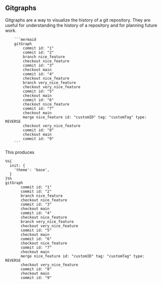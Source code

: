 ## Gitgraphs

Gitgraphs are a way to visualize the history of a git repository.  They are useful for understanding the history of a repository and for planning future work.

        ```mermaid
        gitGraph
            commit id: "1"
            commit id: "2"
            branch nice_feature
            checkout nice_feature
            commit id: "3"
            checkout main
            commit id: "4"
            checkout nice_feature
            branch very_nice_feature
            checkout very_nice_feature
            commit id: "5"
            checkout main
            commit id: "6"
            checkout nice_feature
            commit id: "7"
            checkout main
            merge nice_feature id: "customID" tag: "customTag" type: REVERSE
            checkout very_nice_feature
            commit id: "8"
            checkout main
            commit id: "9"
        ```

This produces

```mermaid
%%{
  init: {
    'theme': 'base',
  }
}%%
gitGraph
       commit id: "1"
       commit id: "2"
       branch nice_feature
       checkout nice_feature
       commit id: "3"
       checkout main
       commit id: "4"
       checkout nice_feature
       branch very_nice_feature
       checkout very_nice_feature
       commit id: "5"
       checkout main
       commit id: "6"
       checkout nice_feature
       commit id: "7"
       checkout main
       merge nice_feature id: "customID" tag: "customTag" type: REVERSE
       checkout very_nice_feature
       commit id: "8"
       checkout main
       commit id: "9"
```
